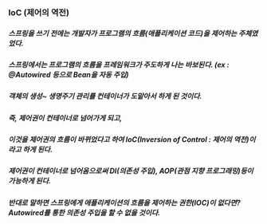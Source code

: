 ### IoC (제어의 역전)

##### 스프링을 쓰기 전에는 개발자가 프로그램의 흐름(애플리케이션 코드)을 제어하는 주체였었다. 
##### 스프링에서는 프로그램의 흐름을 프레임워크가 주도하게 나는 바보된다. (ex : @Autowired 등으로 Bean을 자동 주입)
##### 객체의 생성~ 생명주기 관리를 컨테이너가 도맡아서 하게 된 것이다.
##### 즉, 제어권이 컨테이너로 넘어가게 되고, 
##### 이것을 제어권의 흐름이 바뀌었다고 하여 IoC(Inversion of Control : 제어의 역전)이라고 하게 된다.
##### 제어권이 컨테이너로 넘어옴으로써 DI(의존성 주입), AOP(관점 지향 프로그래밍)등이 가능하게 된다. 
##### 반대로 말하면 스프링에게 애플리케이션의 흐름을 제어하는 권한(IOC)이 없다면? Autowired를 통한 의존성 주입을 할 수 없을 것이다. 